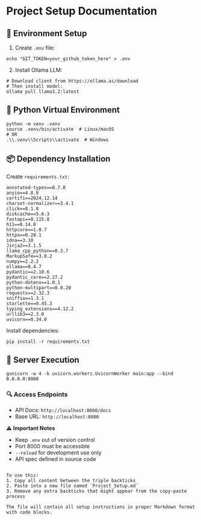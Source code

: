 
# Project Setup Documentation

## 🔐 Environment Setup
1. Create `.env` file:
```
echo "GIT_TOKEN=your_github_token_here" > .env
```

2. Install Ollama LLM:
```
# Download client from https://ollama.ai/download
# Then install model:
ollama pull llama3.2:latest
```

## 🐍 Python Virtual Environment
```
python -m venv .venv
source .venv/bin/activate  # Linux/macOS
# OR
.\\.venv\\Scripts\\activate  # Windows
```

## 📦 Dependency Installation
Create `requirements.txt`:
```
annotated-types==0.7.0
anyio==4.8.0
certifi==2024.12.14
charset-normalizer==3.4.1
click==8.1.8
diskcache==5.6.3
fastapi==0.115.8
h11==0.14.0
httpcore==1.0.7
httpx==0.28.1
idna==3.10
Jinja2==3.1.5
llama_cpp_python==0.3.7
MarkupSafe==3.0.2
numpy==2.2.2
ollama==0.4.7
pydantic==2.10.6
pydantic_core==2.27.2
python-dotenv==1.0.1
python-multipart==0.0.20
requests==2.32.3
sniffio==1.3.1
starlette==0.45.3
typing_extensions==4.12.2
urllib3==2.3.0
uvicorn==0.34.0
```

Install dependencies:
```
pip install -r requirements.txt
```

## 🚀 Server Execution
```
gunicorn -w 4 -k uvicorn.workers.UvicornWorker main:app --bind 0.0.0.0:8000

```

### 🔍 Access Endpoints
- API Docs: `http://localhost:8000/docs`
- Base URL: `http://localhost:8000`

⚠️ **Important Notes**
- Keep `.env` out of version control
- Port 8000 must be accessible
- `--reload` for development use only
- API spec defined in source code
```

To use this:
1. Copy all content between the triple backticks
2. Paste into a new file named `Project_Setup.md`
3. Remove any extra backticks that might appear from the copy-paste process

The file will contain all setup instructions in proper Markdown format with code blocks.
